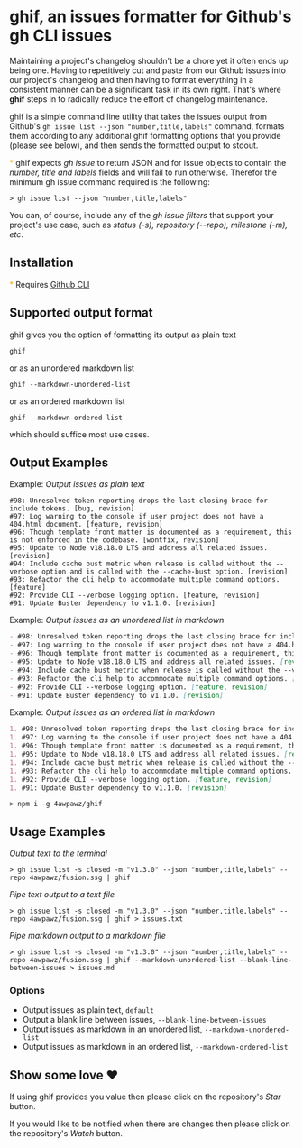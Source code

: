 # ghif, an issues formatter for Github's gh CLI issues 

Maintaining a project's changelog shouldn't be a chore yet it often ends up being one. Having to repetitively cut and paste from our Github issues into our project's changelog and then having to format everything in a consistent manner can be a significant task in its own right.
That's where __ghif__ steps in to radically reduce the effort of changelog maintenance.

ghif is a simple command line utility that takes the issues output from Github's `gh issue list --json "number,title,labels"` command, formats them according to any additional ghif formatting options that you provide (please see below), and then sends the formatted output to stdout. 

<span style="color: orange;">* </span>ghif expects _gh issue_ to return JSON and for issue objects to contain the _number, title and labels_ fields and will fail to run otherwise. Therefor the minimum gh issue command required is the following:

```console
> gh issue list --json "number,title,labels"
```

You can, of course, include any of the _gh issue filters_ that support your project's use case, such as _status (-s), repository (--repo), milestone (-m), etc_. 

## Installation

<span style="color: orange;">* </span> Requires [Github CLI](https://cli.github.com/)

## Supported output format

ghif gives you the option of formatting its output as plain text

```shell
ghif
```

or as an unordered markdown list

```shell
ghif --markdown-unordered-list
```

or as an ordered markdown list

```shell
ghif --markdown-ordered-list
```

which should suffice most use cases.

## Output Examples

Example: _Output issues as plain text_

```text
#98: Unresolved token reporting drops the last closing brace for include tokens. [bug, revision]
#97: Log warning to the console if user project does not have a 404.html document. [feature, revision]
#96: Though template front matter is documented as a requirement, this is not enforced in the codebase. [wontfix, revision]
#95: Update to Node v18.18.0 LTS and address all related issues. [revision]
#94: Include cache bust metric when release is called without the --verbose option and is called with the --cache-bust option. [revision]
#93: Refactor the cli help to accommodate multiple command options. [feature]
#92: Provide CLI --verbose logging option. [feature, revision]
#91: Update Buster dependency to v1.1.0. [revision]
```
Example: _Output issues as an unordered list in markdown_

```markdown
- #98: Unresolved token reporting drops the last closing brace for include tokens. [bug, revision]
- #97: Log warning to the console if user project does not have a 404.html document. [feature, revision]
- #96: Though template front matter is documented as a requirement, this is not enforced in the codebase. [wontfix, revision]
- #95: Update to Node v18.18.0 LTS and address all related issues. [revision]
- #94: Include cache bust metric when release is called without the --verbose option and is called with the --cache-bust option. [revision]
- #93: Refactor the cli help to accommodate multiple command options. [feature]
- #92: Provide CLI --verbose logging option. [feature, revision]
- #91: Update Buster dependency to v1.1.0. [revision]
```

Example: _Output issues as an ordered list in markdown_

```markdown
1. #98: Unresolved token reporting drops the last closing brace for include tokens. [bug, revision]
1. #97: Log warning to the console if user project does not have a 404.html document. [feature, revision]
1. #96: Though template front matter is documented as a requirement, this is not enforced in the codebase. [wontfix, revision]
1. #95: Update to Node v18.18.0 LTS and address all related issues. [revision]
1. #94: Include cache bust metric when release is called without the --verbose option and is called with the --cache-bust option. [revision]
1. #93: Refactor the cli help to accommodate multiple command options. [feature]
1. #92: Provide CLI --verbose logging option. [feature, revision]
1. #91: Update Buster dependency to v1.1.0. [revision]
```

```shell
> npm i -g 4awpawz/ghif
```
## Usage Examples

_Output text to the terminal_

```shell
> gh issue list -s closed -m "v1.3.0" --json "number,title,labels" --repo 4awpawz/fusion.ssg | ghif
```

_Pipe text output to a text file_

```shell
> gh issue list -s closed -m "v1.3.0" --json "number,title,labels" --repo 4awpawz/fusion.ssg | ghif > issues.txt
```

_Pipe markdown output to a markdown file_

```shell
> gh issue list -s closed -m "v1.3.0" --json "number,title,labels" --repo 4awpawz/fusion.ssg | ghif --markdown-unordered-list --blank-line-between-issues > issues.md
```

### Options

- Output issues as plain text, `default`
- Output a blank line between issues, `--blank-line-between-issues`
- Output issues as markdown in an unordered list, `--markdown-unordered-list`
- Output issues as markdown in an ordered list, `--markdown-ordered-list`

## Show some love <span>❤️</span>

If using ghif provides you value then please click on the repository's _Star_ button.

If you would like to be notified when there are changes then please click on the repository's _Watch_ button.
